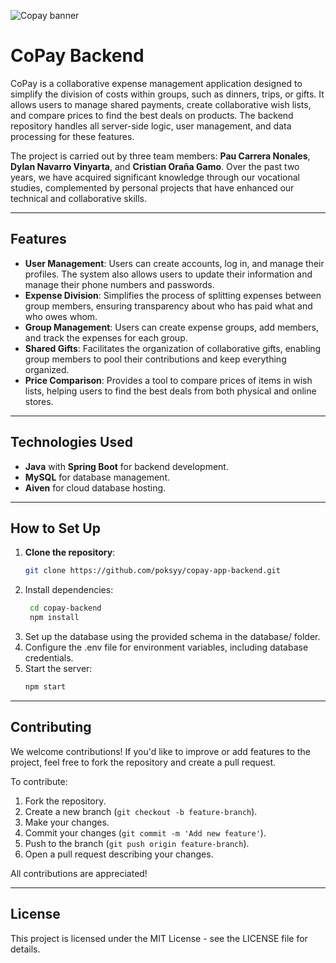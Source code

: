 ![Copay banner](https://i.ibb.co/tPXXpW3L/COPAY-BANNER.png)

# CoPay Backend

CoPay is a collaborative expense management application designed to simplify the division of costs within groups, such as dinners, trips, or gifts. It allows users to manage shared payments, create collaborative wish lists, and compare prices to find the best deals on products. The backend repository handles all server-side logic, user management, and data processing for these features.

The project is carried out by three team members: **Pau Carrera Nonales**, **Dylan Navarro Vinyarta**, and **Cristian Oraña Gamo**. Over the past two years, we have acquired significant knowledge through our vocational studies, complemented by personal projects that have enhanced our technical and collaborative skills.

---

## Features

- **User Management**: Users can create accounts, log in, and manage their profiles. The system also allows users to update their information and manage their phone numbers and passwords.
- **Expense Division**: Simplifies the process of splitting expenses between group members, ensuring transparency about who has paid what and who owes whom.
- **Group Management**: Users can create expense groups, add members, and track the expenses for each group.
- **Shared Gifts**: Facilitates the organization of collaborative gifts, enabling group members to pool their contributions and keep everything organized.
- **Price Comparison**: Provides a tool to compare prices of items in wish lists, helping users to find the best deals from both physical and online stores.

---

## Technologies Used

- **Java** with **Spring Boot** for backend development.
- **MySQL** for database management.
- **Aiven** for cloud database hosting.

---

## How to Set Up

1. **Clone the repository**:
   ```bash
   git clone https://github.com/poksyy/copay-app-backend.git

2. Install dependencies:
   ```bash
    cd copay-backend
    npm install
3. Set up the database using the provided schema in the database/ folder.
4. Configure the .env file for environment variables, including database credentials.
5. Start the server:
   ```bash
   npm start

---

## Contributing

We welcome contributions! If you'd like to improve or add features to the project, feel free to fork the repository and create a pull request.

To contribute:
1. Fork the repository.
2. Create a new branch (`git checkout -b feature-branch`).
3. Make your changes.
4. Commit your changes (`git commit -m 'Add new feature'`).
5. Push to the branch (`git push origin feature-branch`).
6. Open a pull request describing your changes.

All contributions are appreciated!

---

## License

This project is licensed under the MIT License - see the LICENSE file for details.
